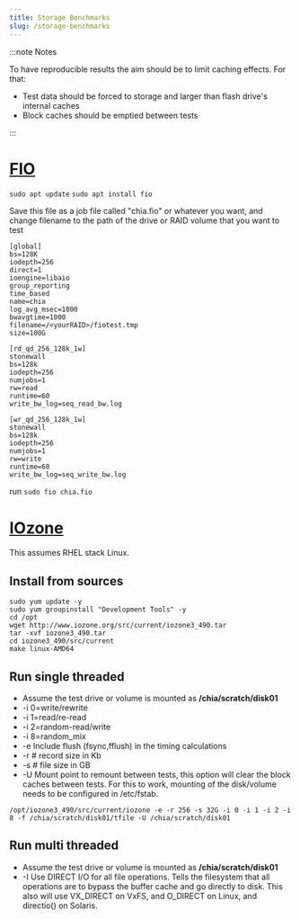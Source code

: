 ```yaml
---
title: Storage Benchmarks
slug: /storage-benchmarks
---
```


:::note Notes

To have reproducible results the aim should be to limit caching effects. For that:

- Test data should be forced to storage and larger than flash drive's internal caches
- Block caches should be emptied between tests

:::

# [FIO](https://fio.readthedocs.io/en/latest/fio_doc.html)

`sudo apt update`
`sudo apt install fio`

Save this file as a job file called "chia.fio" or whatever you want, and change filename to the path of the drive or RAID volume that you want to test

```
[global]
bs=128K
iodepth=256
direct=1
ioengine=libaio
group_reporting
time_based
name=chia
log_avg_msec=1000
bwavgtime=1000
filename=/<yourRAID>/fiotest.tmp
size=100G

[rd_qd_256_128k_1w]
stonewall
bs=128k
iodepth=256
numjobs=1
rw=read
runtime=60
write_bw_log=seq_read_bw.log

[wr_qd_256_128k_1w]
stonewall
bs=128k
iodepth=256
numjobs=1
rw=write
runtime=60
write_bw_log=seq_write_bw.log
```

run `sudo fio chia.fio`

# [IOzone](http://www.iozone.org/)

This assumes RHEL stack Linux.

## Install from sources

```
sudo yum update -y
sudo yum groupinstall "Development Tools" -y
cd /opt
wget http://www.iozone.org/src/current/iozone3_490.tar
tar -xvf iozone3_490.tar
cd iozone3_490/src/current
make linux-AMD64
```

## Run single threaded

- Assume the test drive or volume is mounted as **/chia/scratch/disk01**
- -i 0=write/rewrite
- -i 1=read/re-read
- -i 2=random-read/write
- -i 8=random_mix
- -e  Include flush (fsync,fflush) in the timing calculations
- -r #  record size in Kb
- -s #  file size in GB
- -U  Mount point to remount between tests, this option will clear the block caches between tests. For this to work, mounting of the disk/volume needs to be configured in /etc/fstab.

```
/opt/iozone3_490/src/current/iozone -e -r 256 -s 32G -i 0 -i 1 -i 2 -i 8 -f /chia/scratch/disk01/tfile -U /chia/scratch/disk01
```

## Run multi threaded

- Assume the test drive or volume is mounted as **/chia/scratch/disk01**
- -I Use DIRECT I/O for all file operations. Tells the filesystem that all operations are to bypass the buffer cache and go directly to disk. This also will use VX_DIRECT on VxFS, and O_DIRECT on Linux, and directio() on Solaris.

